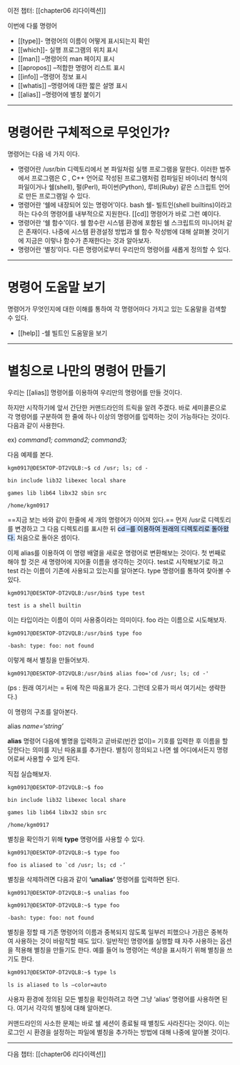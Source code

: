 
이전 챕터: [[chapter06 리다이렉션]]


이번에 다룰 명령어

- [[type]]- 명령어의 이름이 어떻게 표시되는지 확인
- [[which]]- 실행 프로그램의 위치 표시
- [[man]] –명령어의 man 페이지 표시
- [[apropos]] –적합한 명령어 리스트 표시
- [[info]] –명령어 정보 표시
- [[whatis]] –명령어에 대한 짧은 설명 표시
- [[alias]] –명령어에 별칭 붙이기


---
# 명령어란 구체적으로 무엇인가?

명령어는 다음 네 가지 이다.


- 명령어란 /usr/bin 디렉토리에서 본 파일처럼 실행 프로그램을 말한다. 이러한 범주에서 프로그램은 C , C++ 언어로 작성된 프로그램처럼 컴파일된 바이너리 형식의 파일이거나 쉘(shell), 펄(Perl), 파이썬(Python), 루비(Ruby) 같은 스크립트 언어로 만든 프로그램일 수 있다.
- 명령어란 ‘쉘에 내장되어 있는 명령어’이다. bash 쉘- 빌트인(shell builtins)이라고 하는 다수의 명령어를 내부적으로 지원한다. [[cd]] 명령어가 바로 그런 예이다.
- 명령어란 ‘쉘 함수’이다. 쉘 함수란 시스템 환경에 포함된 쉘 스크립트의 미니어처 같은 존재이다. 나중에 시스템 환경설정 방법과 쉘 함수 작성벙에 대해 살펴볼 것이기에 지금은 이렇나  함수가 존재한다는 것과 알아보자.
- 명령어란 ‘별칭’이다. 다른 명령어로부터 우리만의 명령어를 새롭게 정의할 수 있다.

---

# 명령어 도움말 보기


명령어가 무엇인지에 대한 이해를 통하여 각 명령어마다 가지고 있는 도움말을 검색할 수 있다.

- [[help]] -쉘 빌트인 도움말을 보기

---
# 별칭으로 나만의 명령어 만들기


우리는 [[alias]] 명령어를 이용하여 우리만의 명령어를 만들 것이다.

하지만 시작하기에 앞서 간단한 커맨드라인의 트릭을 알려 주겠다. 바로 세미콜론으로 각 명령어를 구분하여 한 줄에 하나 이상의 명령어를 입력하는 것이 가능하다는 것이다. 다음과 같이 사용한다.

ex)
*command1; command2; command3;*

다음 예제를 본다.

``` shell
kgm0917@DESKTOP-DT2VQLB:~$ cd /usr; ls; cd -

bin include lib32 libexec local share

games lib lib64 libx32 sbin src

/home/kgm0917
```

==지금 보는 바와 같이 한줄에 세 개의 명령어가 이어져 있다.== 먼저 /usr로 디렉토리를 변경하고 그 다음 디렉토리를 표시한 뒤 <mark style="background: #ADCCFFA6;">cd –를 이용하여 원래의 디렉토리로 돌아왔다.</mark> 처음으로 돌아온 셈이다.

이제 alias를 이용하여 이 명령 배열을 새로운 명령어로 변환해보는 것이다. 첫 번째로 해야 할 것은 새 명령어에 지어줄 이름을 생각하는 것이다. test로 시작해보기로 하고 test 라는 이름이 기존에 사용되고 있는지를 알아본다. type 명령어를 통하여 찾아볼 수 있다.

```
kgm0917@DESKTOP-DT2VQLB:/usr/bin$ type test

test is a shell builtin
```

이는 타입이라는 이름이 이미 사용중이라는 의미이다. foo 라는 이름으로 시도해보자.


``` shell
kgm0917@DESKTOP-DT2VQLB:/usr/bin$ type foo

-bash: type: foo: not found
```

이렇게 해서 별칭을 만들어보자.


``` shell
kgm0917@DESKTOP-DT2VQLB:/usr/bin$ alias foo='cd /usr; ls; cd -'
```

(ps : 원래 여기서는 = 뒤에 작은 따옴표가 온다. 그런데 오류가 떠서 여기서는 생략한다.)

이 명령의 구조를 알아본다.


alias *name=‘string’*


**alias** 명령어 다음에 별명을 입력하고 곧바로(빈칸 없이)= 기호를 입력한 후 이름을 할당한다는 의미를 지닌 따옴표를 추가한다. 별칭이 정의되고 나면 쉘 어디에서든지 명령어로써 사용할 수 있게 된다.

직접 실습해보자.


``` shell
kgm0917@DESKTOP-DT2VQLB:~$ foo

bin include lib32 libexec local share

games lib lib64 libx32 sbin src

/home/kgm0917
```

별칭을 확인하기 위해 **type** 명령어를 사용할 수 있다.


``` shell
kgm0917@DESKTOP-DT2VQLB:~$ type foo

foo is aliased to `cd /usr; ls; cd -‘
```


별칭을 삭제하려면 다음과 같이 **’unalias‘** 명령어를 입력하면 된다.


``` shell
kgm0917@DESKTOP-DT2VQLB:~$ unalias foo

kgm0917@DESKTOP-DT2VQLB:~$ type foo

-bash: type: foo: not found
```


별칭을 정할 때 기존 명령어의 이름과 중복되지 않도록 일부러 피했으나 가끔은 중복하여 사용하는 것이 바람직할 때도 있다. 일반적인 명령어를 실행할 때 자주 사용하는 옵션을 적용해 별칭을 만들기도 한다. 예를 들어 ls 명령어는 색상을 표시하기 위해 별칭을 쓰기도 한다.


``` shell
kgm0917@DESKTOP-DT2VQLB:~$ type ls

ls is aliased to ls —color=auto
```


사용자 환경에 정의된 모든 별칭을 확인하려고 하면 그냥 ‘alias’ 명령어를 사용하면 된다. 여기서 각각의 별칭에 대해 알아본다.

커맨드라인의 사소한 문제는 바로 쉘 셰션이 종료될 때 별칭도 사라진다는 것이다. 이는 로그인 시 환경을 설정하는 파일에 별칭을 추가하는 방법에 대해 나중에 알아볼 것이다.


---
다음 챕터: [[chapter06 리다이렉션]]